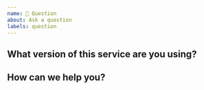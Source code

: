 ```yaml
---
name: 💬 Question
about: Ask a question
labels: question
---
```


## What version of this service are you using?

<!--
Different ways are possible. 
If you have the service open in o²S²PARC, the service version can be found under the "More Options" menu: 
-->

## How can we help you?
